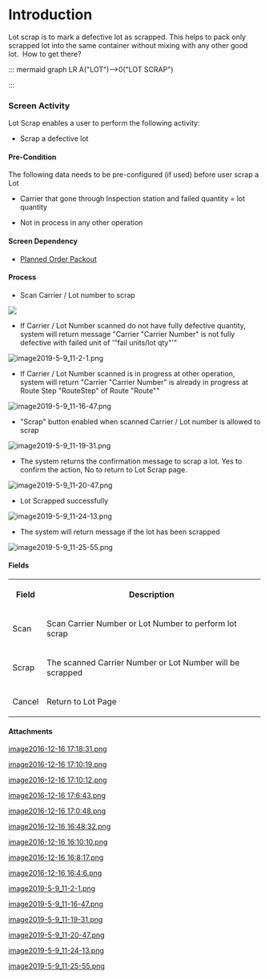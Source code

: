 # Introduction

Lot scrap is to mark a defective lot as scrapped. This helps to pack only scrapped lot into the same container without mixing with any other good lot. 
How to get there?


::: mermaid
graph LR
A("LOT")-->0("LOT SCRAP")

:::


### Screen Activity


Lot Scrap enables a user to perform the following activity:

- Scrap a defective lot



#### Pre-Condition


The following data needs to be pre-configured (if used) before user scrap a Lot

- Carrier that gone through Inspection station and failed quantity = lot quantity

- Not in process in any other operation



#### Screen Dependency



- [Planned Order Packout](/iFactory-JGP-MES/iFactory-JGP-MES-Home/iFactory-JGP-MS/CONTENT/Lot-Batch-Production/Lot/Lot-Scrap-(Lot-%2D-Batch-Build).md)




#### Process



- Scan Carrier / Lot number to scrap

![](/.attachments/29917839.png)



- If Carrier / Lot Number scanned do not have fully defective quantity, system will return message "Carrier "Carrier Number" is not fully defective with failed unit of '"fail units/lot qty"'"


![image2019-5-9_11-2-1.png](/.attachments/48169650.png)





- If Carrier / Lot Number scanned is in progress at other operation, system will return "Carrier "Carrier Number" is already in progress at Route Step "RouteStep" of Route "Route""

![image2019-5-9_11-16-47.png](/.attachments/48169651.png)





- "Scrap" button enabled when scanned Carrier / Lot number is allowed to scrap

![image2019-5-9_11-19-31.png](/.attachments/48169652.png)



- The system returns the confirmation message to scrap a lot. Yes to confirm the action, No to return to Lot Scrap page.


![image2019-5-9_11-20-47.png](/.attachments/48169653.png)



- Lot Scrapped successfully


![image2019-5-9_11-24-13.png](/.attachments/48169654.png)



- The system will return message if the lot has been scrapped


![image2019-5-9_11-25-55.png](/.attachments/48169655.png)





#### Fields


<table class="confluenceTable"><tbody><tr><th class="confluenceTh"><p>Field</p></th><th class="confluenceTh"><p>Description</p></th></tr><tr><td class="confluenceTd"><p>Scan</p></td><td class="confluenceTd"><p>Scan Carrier Number or Lot Number to perform lot scrap</p></td></tr><tr><td class="confluenceTd"><p>Scrap</p></td><td class="confluenceTd"><p>The scanned Carrier Number or Lot Number will be scrapped</p></td></tr><tr><td class="confluenceTd"><p>Cancel</p></td><td class="confluenceTd"><p>Return to Lot Page</p></td></tr></tbody></table>





#### Attachments

[image2016-12-16 17:18:31.png](/.attachments/29917832.png)
[image2016-12-16 17:10:19.png](/.attachments/29917833.png)
[image2016-12-16 17:10:12.png](/.attachments/29917834.png)
[image2016-12-16 17:6:43.png](/.attachments/29917835.png)
[image2016-12-16 17:0:48.png](/.attachments/29917836.png)
[image2016-12-16 16:48:32.png](/.attachments/29917837.png)
[image2016-12-16 16:10:10.png](/.attachments/29917838.png)
[image2016-12-16 16:8:17.png](/.attachments/29917839.png)
[image2016-12-16 16:4:6.png](/.attachments/29917840.png)
[image2019-5-9_11-2-1.png](/.attachments/48169650.png)
[image2019-5-9_11-16-47.png](/.attachments/48169651.png)
[image2019-5-9_11-19-31.png](/.attachments/48169652.png)
[image2019-5-9_11-20-47.png](/.attachments/48169653.png)
[image2019-5-9_11-24-13.png](/.attachments/48169654.png)
[image2019-5-9_11-25-55.png](/.attachments/48169655.png)

